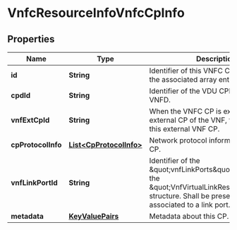
# VnfcResourceInfoVnfcCpInfo

## Properties
Name | Type | Description | Notes
------------ | ------------- | ------------- | -------------
**id** | **String** | Identifier of this VNFC CP instance and the associated array entry.  | 
**cpdId** | **String** | Identifier of the VDU CPD, cpdId, in the VNFD.  | 
**vnfExtCpId** | **String** | When the VNFC CP is exposed as external CP of the VNF, the identifier of this external VNF CP.  |  [optional]
**cpProtocolInfo** | [**List&lt;CpProtocolInfo&gt;**](CpProtocolInfo.md) | Network protocol information for this CP.  |  [optional]
**vnfLinkPortId** | **String** | Identifier of the \&quot;vnfLinkPorts\&quot; structure in the \&quot;VnfVirtualLinkResourceInfo\&quot; structure. Shall be present if the CP is associated to a link port.  |  [optional]
**metadata** | [**KeyValuePairs**](KeyValuePairs.md) | Metadata about this CP.  |  [optional]




